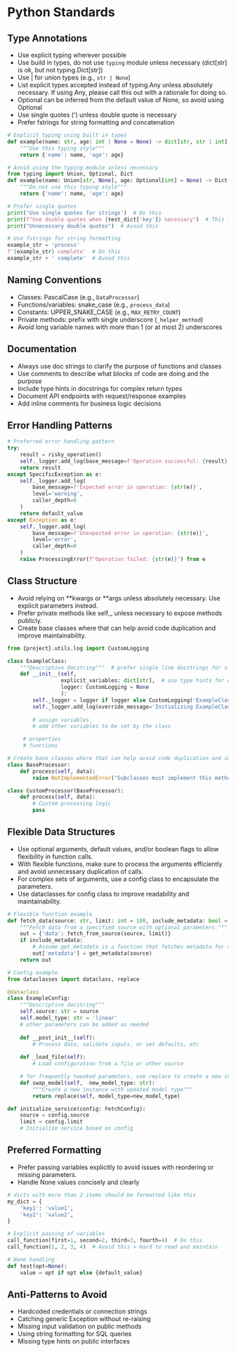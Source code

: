 # Python Standards

## Type Annotations
- Use explicit typing wherever possible
- Use build in types, do not use `typing` module unless necessary (dict[str] is ok, but not typing.Dict[str])
- Use | for union types (e.g., `str | None`)
- List explicit types accepted instead of typing.Any unless absolutely necessary. If using Any, please call this out with a rationale for doing so.
- Optional can be inferred from the default value of None, so avoid using Optional
- Use single quotes (') unless double quote is necessary
- Prefer fstrings for string formatting and concatenation

```python
# Explicit typing using built in types
def example(name: str, age: int | None = None) -> dict[str, str | int]:
    """Use this typing style"""
    return {'name': name, 'age': age}

# Avoid using the typing module unless necessary
from typing import Union, Optional, Dict
def example(name: Union[str, None], age: Optional[int] = None) -> Dict[str, Union[str, int]]:
    """Do not use this typing style"""
    return {'name': name, 'age': age}

# Prefer single quotes
print('Use single quotes for strings')  # Do this
print(f"Use double quotes when {test_dict['key']} necessary")  # This is ok
print("Unnecessary double quotes")  # Avoid this

# Use fstrings for string formatting
example_str = 'process'
f'{example_str} complete'  # Do this
example_str + ' complete'  # Avoid this
```

## Naming Conventions
- Classes: PascalCase (e.g., `DataProcessor`)
- Functions/variables: snake_case (e.g., `process_data`)
- Constants: UPPER_SNAKE_CASE (e.g., `MAX_RETRY_COUNT`)
- Private methods: prefix with single underscore (`_helper_method`)
- Avoid long variable names with more than 1 (or at most 2) underscores

## Documentation
- Always use doc strings to clarify the purpose of functions and classes
- Use comments to describe what blocks of code are doing and the purpose
- Include type hints in docstrings for complex return types
- Document API endpoints with request/response examples
- Add inline comments for business logic decisions

## Error Handling Patterns
```python
# Preferred error handling pattern
try:
    result = risky_operation()
    self._logger.add_log(base_message=f'Operation successful: {result}', level='info')
    return result
except SpecificException as e:
    self._logger.add_log(
        base_message=f'Expected error in operation: {str(e)}',
        level='warning',
        caller_depth=0
    )
    return default_value
except Exception as e:
    self._logger.add_log(
        base_message=f'Unexpected error in operation: {str(e)}',
        level='error',
        caller_depth=0
    )
    raise ProcessingError(f"Operation failed: {str(e)}") from e
```

## Class Structure
- Avoid relying on **kwargs or **args unless absolutely necessary. Use explicit parameters instead.
- Prefer private methods like self._ unless necessary to expose methods publicly.
- Create base classes where that can help avoid code duplication and improve maintainability.

```python
from {project}.utils.log import CustomLogging

class ExampleClass:
    """Descriptive docstring"""  # prefer single line docstrings for simple classes
    def __init__(self,
                 explicit_variables: dict[str],  # use type hints for clarity
                 logger: CustomLogging = None
                 ):
        self._logger = logger if logger else CustomLogging('ExampleClass', level='debug_verbose')
        self._logger.add_log(override_message='Initializing ExampleClass', level='debug_verbose')
        
        # assign variables
        # add other variables to be set by the class

     # properties
     # functions

# Create base classes where that can help avoid code duplication and improve maintainability.
class BaseProcessor:
    def process(self, data):
        raise NotImplementedError("Subclasses must implement this method")

class CustomProcessor(BaseProcessor):
    def process(self, data):
        # Custom processing logic
        pass
```

## Flexible Data Structures
- Use optional arguments, default values, and/or boolean flags to allow flexibility in function calls.
- With flexible functions, make sure to process the arguments efficiently and avoid unnecessary duplication of calls.
- For complex sets of arguments, use a config class to encapsulate the parameters.
- Use dataclasses for config class to improve readability and maintainability.

```python
# Flexible function example
def fetch_data(source: str, limit: int = 100, include_metadata: bool = False) -> dict:
    """Fetch data from a specified source with optional parameters."""
    out = {'data': fetch_from_source(source, limit)}
    if include_metadata:
        # Assume get_metadata is a function that fetches metadata for the source
        out['metadata'] = get_metadata(source)
    return out

# Config example
from dataclasses import dataclass, replace

@dataclass
class ExampleConfig:
    """Descriptive docstring"""
    self.source: str = source
    self.model_type: str = 'linear'
    # other parameters can be added as needed
    
    def __post_init__(self):
        # Process data, validate inputs, or set defaults, etc
        
    def _load_file(self):
        # Load configuration from a file or other source

    # for frequently tweaked parameters, use replace to create a new instance with updated values to avoid having to respecify all parameters
    def swap_model(self,  new_model_type: str):
        """Create a new instance with updated model type"""
        return replace(self, model_type=new_model_type) 

def initialize_service(config: FetchConfig):
    source = config.source
    limit = config.limit
    # Initialize service based on config
```

## Preferred Formatting
- Prefer passing variables explicitly to avoid issues with reordering or missing parameters.
- Handle None values concisely and clearly

```python
# dicts with more than 2 items should be formatted like this
my_dict = {
    'key1': 'value1',
    'key2': 'value2',
}

# Explicit passing of variables
call_function(first=1, second=2, third=3, fourth=4)  # Do this
call_function(1, 2, 3, 4)  # Avoid this > Hard to read and maintain

# None handling
def test(opt=None):
    value = opt if opt else {default_value}
```

## Anti-Patterns to Avoid
- Hardcoded credentials or connection strings
- Catching generic Exception without re-raising
- Missing input validation on public methods
- Using string formatting for SQL queries
- Missing type hints on public interfaces